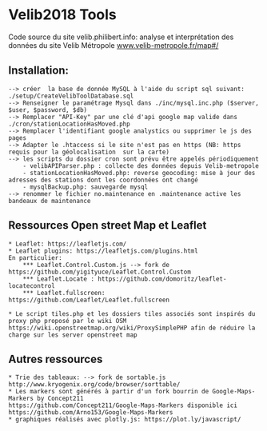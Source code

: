 # Velib2018 Tools
Code source du site velib.philibert.info: analyse et interprétation des données du site Velib Métropole www.velib-metropole.fr/map#/


## Installation: 
	--> créer  la base de donnée MySQL à l'aide du script sql suivant: ./setup/CreateVelibToolDatabase.sql 
 	--> Renseigner le paramétrage Mysql dans ./inc/mysql.inc.php ($server, $user, $password, $db)
 	--> Remplacer "API-Key" par une clé d'api google map valide dans ./cron/stationLocationHasMoved.php
	--> Remplacer l'identifiant google analystics ou supprimer le js des pages
 	--> Adapter le .htaccess si le site n'est pas en https (NB: https requis pour la géolocalisation  sur la carte)
	--> les scripts du dossier cron sont prévu être appelés périodiquement 
		- velibAPIParser.php : collecte des données depuis Velib-metropole
		- stationLocationHasMoved.php: reverse geocoding: mise à jour des adresses des stations dont les coordonnées ont changé
		- mysqlBackup.php: sauvegarde mysql
 	--> renommer le fichier no.maintenance en .maintenance active les bandeaux de maintenance

## Ressources Open street Map et Leaflet 
	* Leaflet: https://leafletjs.com/
	* Leaflet plugins: https://leafletjs.com/plugins.html
	En particulier:
		*** Leaflet.Control.Custom.js --> fork de https://github.com/yigityuce/Leaflet.Control.Custom
		*** Leaflet.Locate : https://github.com/domoritz/leaflet-locatecontrol
		*** Leaflet.fullscreen: https://github.com/Leaflet/Leaflet.fullscreen

	* Le script tiles.php et les dossiers tiles associés sont inspirés du proxy php proposé par le wiki OSM https://wiki.openstreetmap.org/wiki/ProxySimplePHP afin de réduire la charge sur les server openstreet map


## Autres ressources 
	* Trie des tableaux: --> fork de sortable.js http://www.kryogenix.org/code/browser/sorttable/
	* Les markers sont générés à partir d'un fork bourrin de Google-Maps-Markers by Concept211
	https://github.com/Concept211/Google-Maps-Markers disponible ici https://github.com/Arno153/Google-Maps-Markers
	* graphiques réalisés avec plotly.js: https://plot.ly/javascript/

